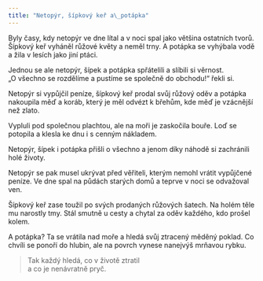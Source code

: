 ```yaml
---
title: "Netopýr, šípkový keř a\_potápka"
---
```


  

Byly časy, kdy netopýr ve dne lítal a v noci spal jako většina ostatních tvorů. Šípkový keř vyháněl růžové květy a neměl trny. A potápka se vyhýbala vodě a žila v lesích jako jiní ptáci.

Jednou se ale netopýr, šípek a potápka spřátelili a slíbili si věrnost. „O všechno se rozdělíme a pustíme se společně do obchodu!“ řekli si.

Netopýr si vypůjčil peníze, šípkový keř prodal svůj růžový oděv a potápka nakoupila měď a koráb, který je měl odvézt k břehům, kde měď je vzácnější než zlato.

Vypluli pod společnou plachtou, ale na moři je zaskočila bouře. Loď se potopila a klesla ke dnu i s cenným nákladem.

Netopýr, šípek i potápka přišli o všechno a jenom díky náhodě si zachránili holé životy.

Netopýr se pak musel ukrývat před věřiteli, kterým nemohl vrátit vypůjčené peníze. Ve dne spal na půdách starých domů a teprve v noci se odvažoval ven.

Šípkový keř zase toužil po svých prodaných růžových šatech. Na holém těle mu narostly tmy. Stál smutně u cesty a chytal za oděv každého, kdo prošel kolem.

A potápka? Ta se vrátila nad moře a hledá svůj ztracený měděný poklad. Co chvíli se ponoří do hlubin, ale na povrch vynese nanejvýš mrňavou rybku.

> Tak každý hledá, co v životě ztratil  
> a co je nenávratně pryč.
